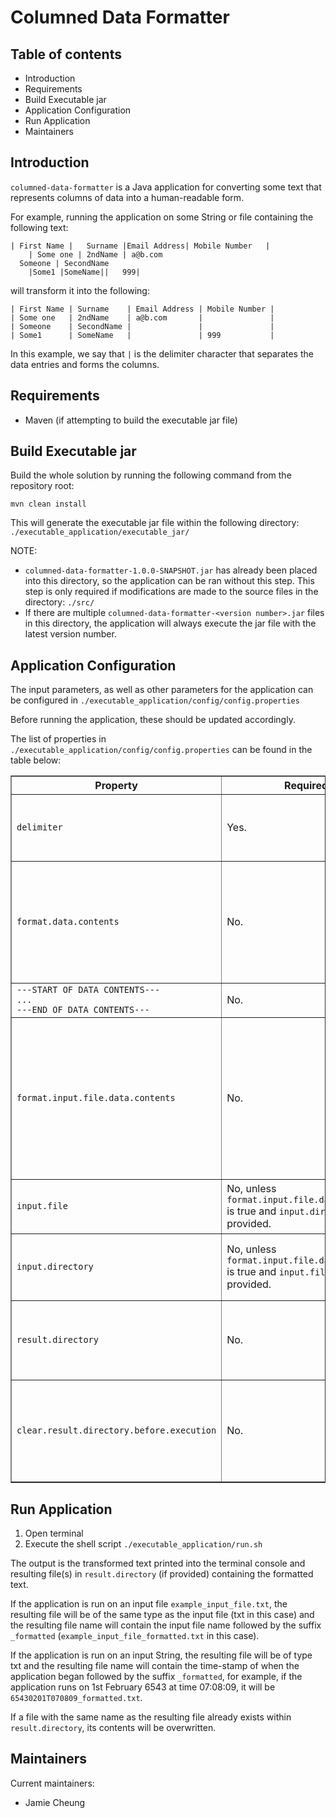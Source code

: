 # Columned Data Formatter

## Table of contents

- Introduction
- Requirements
- Build Executable jar
- Application Configuration
- Run Application
- Maintainers

## Introduction

``columned-data-formatter`` is a Java application for converting some text that represents columns of data into a human-readable form.

For example, running the application on some String or file containing the following text:

```
| First Name |   Surname |Email Address| Mobile Number   |    
    | Some one | 2ndName | a@b.com 
  Someone | SecondName
    |Some1 |SomeName||   999|   
```

will transform it into the following:

```
| First Name | Surname    | Email Address | Mobile Number |
| Some one   | 2ndName    | a@b.com       |               |
| Someone    | SecondName |               |               |
| Some1      | SomeName   |               | 999           |
```

In this example, we say that ``|`` is the delimiter character that separates the data entries and forms the columns.

## Requirements

- Maven (if attempting to build the executable jar file)

## Build Executable jar

Build the whole solution by running the following command from the repository root:

```
mvn clean install
```

This will generate the executable jar file within the following directory: ``./executable_application/executable_jar/``

NOTE:
- ``columned-data-formatter-1.0.0-SNAPSHOT.jar`` has already been placed into this directory, so the application can be ran without this step. This step is only required if modifications are made to the source files in the directory: ``./src/``
- If there are multiple ``columned-data-formatter-<version number>.jar`` files in this directory, the application will always execute the jar file with the latest version number.

## Application Configuration

The input parameters, as well as other parameters for the application can be configured in ``./executable_application/config/config.properties``

Before running the application, these should be updated accordingly.

The list of properties in ``./executable_application/config/config.properties`` can be found in the table below:

  <table border="1">
    <thead>
      <tr>
        <th>Property</th>
        <th>Required</th>
        <th>Type</th>
        <th>Default</th>
        <th>Description</th>
      </tr>
    </thead>
    <tbody>
        <tr>
            <td><code>delimiter</code></td>
            <td>Yes.</td>
            <td>Character</td>
            <th></th>
            <td>The character that divides the data on each row, forming the columns.</td>
        </tr>
        <tr>
            <td><code>format.data.contents</code></td>
            <td>No.</td>
            <td>Boolean</td>
            <td>false</td>
            <td>Flag to control whether the contents in between <code>---START OF DATA CONTENTS---</code> and <code>---END OF DATA CONTENTS---</code> should be formatted.</td>
        </tr>
        <tr>
            <td>
            <code>---START OF DATA CONTENTS---</code>
            <br>
            <code>...</code>
            <br>
            <code>---END OF DATA CONTENTS---</code>
            </td>
            <td>No.</td>
            <td>Multi-line String</td>
            <td></td>
            <td>The contents to be formatted.</td>
        </tr>
        <tr>
            <td><code>format.input.file.data.contents</code></td>
            <td>No.</td>
            <td>Boolean</td>
            <td>false</td>
            <td>
            Flag to control whether the <code>input.file</code> or the file(s) in <code>input.directory</code> should be formatted.
            <br>
            NOTE: If this is set to true, at least one of <code>input.file</code> or <code>input.directory</code> is required.
            </td>
        </tr>
        <tr>
            <td><code>input.file</code></td>
            <td>No, unless <code>format.input.file.data.contents</code> is true and <code>input.directory</code> is not provided.</td>
            <td>String</td>
            <td></td>
            <td>The file containing the data to be formatted.</td>
        </tr>
        <tr>
            <td><code>input.directory</code></td>
            <td>No, unless <code>format.input.file.data.contents</code> is true and <code>input.file</code> is not provided.</td>
            <td>String</td>
            <td></td>
            <td>The location in the file system containing the file(s) to be formatted.</td>
        </tr>
        <tr>
            <td><code>result.directory</code></td>
            <td>No.</td>
            <td>String</td>
            <td></td>
            <td>The location in the file system to write out the file(s) containing the formatted data.</td>
        </tr>
        <tr>
            <td><code>clear.result.directory.before.execution</code></td>
            <td>No.</td>
            <td>Boolean</td>
            <td>false</td>
            <td>Flag to control whether the contents of <code>result.directory</code> should be deleted before the program is ran.</td>
        </tr>
    </tbody>
  </table>

## Run Application

1. Open terminal
2. Execute the shell script ``./executable_application/run.sh``

The output is the transformed text printed into the terminal console and resulting file(s) in ``result.directory`` (if provided) containing the formatted text.

If the application is run on an input file ``example_input_file.txt``, the resulting file will be of the same type as the input file (txt in this case) and the resulting file name will contain the input file name followed by the suffix ``_formatted`` (``example_input_file_formatted.txt`` in this case).

If the application is run on an input String, the resulting file will be of type txt and the resulting file name will contain the time-stamp of when the application began followed by the suffix ``_formatted``, for example, if the application runs on 1st February 6543 at time 07:08:09, it will be ``65430201T070809_formatted.txt``.

If a file with the same name as the resulting file already exists within ``result.directory``, its contents will be overwritten.

## Maintainers

Current maintainers:
- Jamie Cheung
